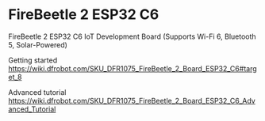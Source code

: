 # FireBeetle 2 ESP32 C6

FireBeetle 2 ESP32 C6 IoT Development Board (Supports Wi-Fi 6, Bluetooth 5, Solar-Powered)

Getting started
https://wiki.dfrobot.com/SKU_DFR1075_FireBeetle_2_Board_ESP32_C6#target_8

Advanced tutorial
https://wiki.dfrobot.com/SKU_DFR1075_FireBeetle_2_Board_ESP32_C6_Advanced_Tutorial
